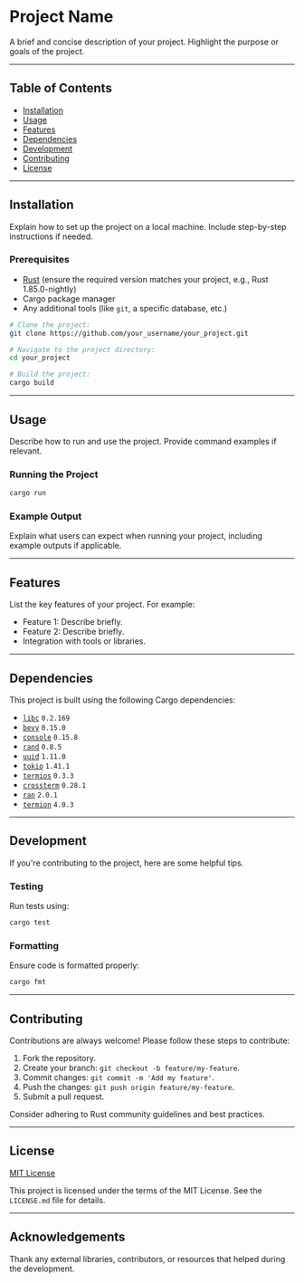 # Project Name

A brief and concise description of your project. Highlight the purpose or goals of the project.

---

## Table of Contents
- [Installation](#installation)
- [Usage](#usage)
- [Features](#features)
- [Dependencies](#dependencies)
- [Development](#development)
- [Contributing](#contributing)
- [License](#license)

---

## Installation

Explain how to set up the project on a local machine. Include step-by-step instructions if needed.

### Prerequisites
- [Rust](https://www.rust-lang.org/) (ensure the required version matches your project, e.g., Rust 1.85.0-nightly)
- Cargo package manager
- Any additional tools (like `git`, a specific database, etc.)

```bash
# Clone the project:
git clone https://github.com/your_username/your_project.git

# Navigate to the project directory:
cd your_project

# Build the project:
cargo build
```

---

## Usage

Describe how to run and use the project. Provide command examples if relevant.

### Running the Project
```bash
cargo run
```

### Example Output
Explain what users can expect when running your project, including example outputs if applicable.

---

## Features

List the key features of your project. For example:
- Feature 1: Describe briefly.
- Feature 2: Describe briefly.
- Integration with tools or libraries.

---

## Dependencies

This project is built using the following Cargo dependencies:
- [`libc`](https://crates.io/crates/libc) `0.2.169`
- [`bevy`](https://crates.io/crates/bevy) `0.15.0`
- [`console`](https://crates.io/crates/console) `0.15.8`
- [`rand`](https://crates.io/crates/rand) `0.8.5`
- [`uuid`](https://crates.io/crates/uuid) `1.11.0`
- [`tokio`](https://crates.io/crates/tokio) `1.41.1`
- [`termios`](https://crates.io/crates/termios) `0.3.3`
- [`crossterm`](https://crates.io/crates/crossterm) `0.28.1`
- [`ran`](https://crates.io/crates/ran) `2.0.1`
- [`termion`](https://crates.io/crates/termion) `4.0.3`

---

## Development

If you're contributing to the project, here are some helpful tips.

### Testing
Run tests using:
```bash
cargo test
```

### Formatting
Ensure code is formatted properly:
```bash
cargo fmt
```

---

## Contributing

Contributions are always welcome! Please follow these steps to contribute:
1. Fork the repository.
2. Create your branch: `git checkout -b feature/my-feature`.
3. Commit changes: `git commit -m 'Add my feature'`.
4. Push the changes: `git push origin feature/my-feature`.
5. Submit a pull request.

Consider adhering to Rust community guidelines and best practices.

---

## License

[MIT License](LICENSE.md)

This project is licensed under the terms of the MIT License. See the `LICENSE.md` file for details.

---

## Acknowledgements

Thank any external libraries, contributors, or resources that helped during the development.